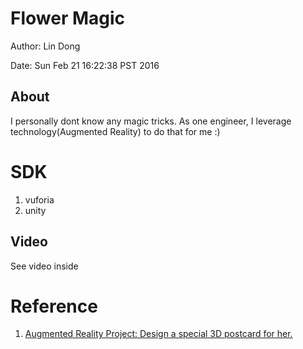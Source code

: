 # Flower Magic

Author: Lin Dong

Date: Sun Feb 21 16:22:38 PST 2016

## About

I personally dont know any magic tricks. As one engineer, I leverage technology(Augmented Reality) to do that for me :)

# SDK

1. vuforia
2. unity


## Video
See video inside

# Reference
1. [Augmented Reality Project: Design a special 3D postcard for her.](https://www.youtube.com/watch?v=uTaqulqdCss)
